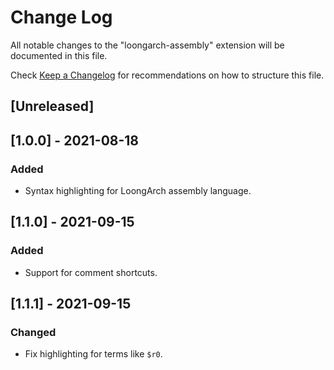 # Change Log

All notable changes to the "loongarch-assembly" extension will be documented in this file.

Check [Keep a Changelog](http://keepachangelog.com/) for recommendations on how to structure this file.

## [Unreleased]

## [1.0.0] - 2021-08-18

### Added

- Syntax highlighting for LoongArch assembly language.

## [1.1.0] - 2021-09-15

### Added

- Support for comment shortcuts.

## [1.1.1] - 2021-09-15

### Changed

- Fix highlighting for terms like `$r0`.
